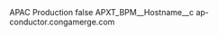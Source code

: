 <?xml version="1.0" encoding="UTF-8"?>
<CustomMetadata xmlns="http://soap.sforce.com/2006/04/metadata" xmlns:xsi="http://www.w3.org/2001/XMLSchema-instance" xmlns:xsd="http://www.w3.org/2001/XMLSchema">
    <label>APAC Production</label>
    <protected>false</protected>
    <values>
        <field>APXT_BPM__Hostname__c</field>
        <value xsi:type="xsd:string">ap-conductor.congamerge.com</value>
    </values>
</CustomMetadata>

